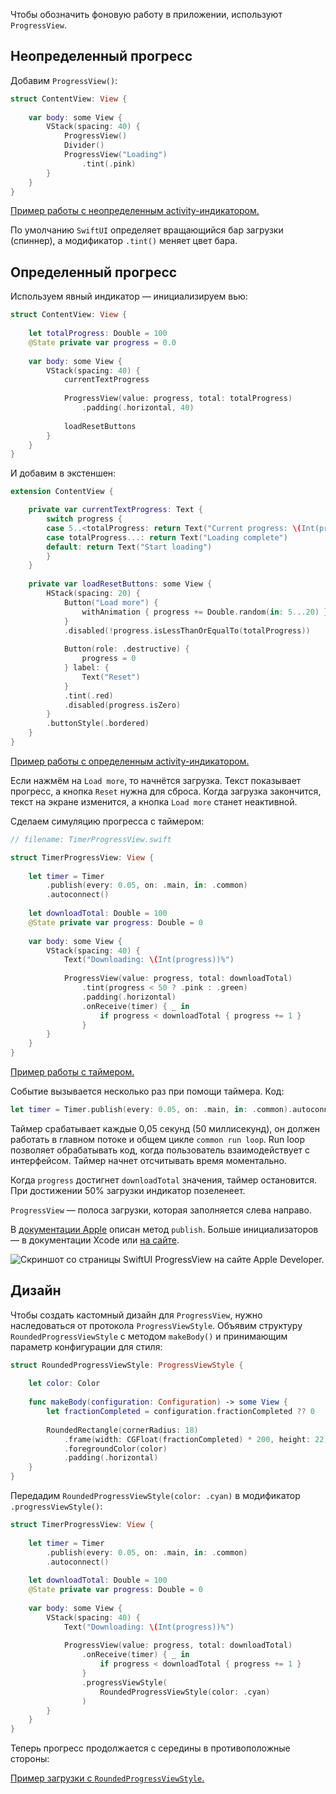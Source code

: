 Чтобы обозначить фоновую работу в приложении, используют `ProgressView`.

## Неопределенный прогресс

Добавим `ProgressView()`:

```swift
struct ContentView: View {
    
    var body: some View {
        VStack(spacing: 40) {
            ProgressView()
            Divider()
            ProgressView("Loading")
                .tint(.pink)
        }
    }
}
```

[Пример работы с неопределенным activity-индикатором.](https://cdn.sparrowcode.io/tutorials/mastering-progressview-swiftui/indeterminate_activity_indicator.mov)

По умолчанию `SwiftUI` определяет вращающийся бар загрузки (спиннер), а модификатор `.tint()` меняет цвет бара.

## Определенный прогресс

Используем явный индикатор — инициализируем вью:

```swift
struct ContentView: View {
    
    let totalProgress: Double = 100
    @State private var progress = 0.0
    
    var body: some View {
        VStack(spacing: 40) {
            currentTextProgress
            
            ProgressView(value: progress, total: totalProgress)
                .padding(.horizontal, 40)
            
            loadResetButtons
        }
    }
}
```

И добавим в экстеншен:

```swift
extension ContentView {

    private var currentTextProgress: Text {
        switch progress {
        case 5..<totalProgress: return Text("Current progress: \(Int(progress))%")
        case totalProgress...: return Text("Loading complete")
        default: return Text("Start loading")
        }
    }
    
    private var loadResetButtons: some View {
        HStack(spacing: 20) {
            Button("Load more") {
                withAnimation { progress += Double.random(in: 5...20) }
            }
            .disabled(!progress.isLessThanOrEqualTo(totalProgress))
            
            Button(role: .destructive) {
                progress = 0
            } label: {
                Text("Reset")
            }
            .tint(.red)
            .disabled(progress.isZero)
        }
        .buttonStyle(.bordered)
    }
}
```

[Пример работы с определенным activity-индикатором.](https://cdn.sparrowcode.io/tutorials/mastering-progressview-swiftui/determinate_activity_indicator.mov)

Если нажмём на `Load more`, то начнётся загрузка. Текст показывает прогресс, а кнопка `Reset` нужна для сброса. Когда загрузка закончится, текст на экране изменится, а кнопка `Load more` станет неактивной.

Сделаем симуляцию прогресса c таймером:

```swift
// filename: TimerProgressView.swift

struct TimerProgressView: View {
    
    let timer = Timer
        .publish(every: 0.05, on: .main, in: .common)
        .autoconnect()
    
    let downloadTotal: Double = 100
    @State private var progress: Double = 0
    
    var body: some View {
        VStack(spacing: 40) {
            Text("Downloading: \(Int(progress))%")
            
            ProgressView(value: progress, total: downloadTotal)
                .tint(progress < 50 ? .pink : .green)
                .padding(.horizontal)
                .onReceive(timer) { _ in
                    if progress < downloadTotal { progress += 1 }
                }
        }
    }
}
```

[Пример работы с таймером.](https://cdn.sparrowcode.io/tutorials/mastering-progressview-swiftui/timer_progress.mov)

Событие вызывается несколько раз при помощи таймера. Код:

```swift
let timer = Timer.publish(every: 0.05, on: .main, in: .common).autoconnect()
```

Таймер срабатывает каждые 0,05 секунд (50 миллисекунд), он должен работать в главном потоке и общем цикле `common run loop`. Run loop позволяет обрабатывать код, когда пользователь взаимодействует с интерфейсом. Таймер начнет отсчитывать время моментально.

Когда `progress` достигнет `downloadTotal` значения, таймер остановится.
При достижении 50% загрузки индикатор позеленеет. 

`ProgressView` — полоса загрузки, которая заполняется слева направо.

В [документации Apple](https://developer.apple.com/documentation/foundation/timer/3329589-publish) описан метод `publish`. Больше инициализаторов — в документации Xcode или [на сайте](https://developer.apple.com/documentation/swiftui/progressview).

![Скриншот со страницы SwiftUI ProgressView на сайте Apple Developer.](https://cdn.sparrowcode.io/tutorials/mastering-progressview-swiftui/progressview_init.png)

## Дизайн

Чтобы создать кастомный дизайн для `ProgressView`, нужно наследоваться от протокола `ProgressViewStyle`. Объявим структуру `RoundedProgressViewStyle` c методом `makeBody()` и принимающим параметр конфигурации для стиля:

```swift
struct RoundedProgressViewStyle: ProgressViewStyle {
    
    let color: Color
    
    func makeBody(configuration: Configuration) -> some View {
        let fractionCompleted = configuration.fractionCompleted ?? 0
        
        RoundedRectangle(cornerRadius: 18)
            .frame(width: CGFloat(fractionCompleted) * 200, height: 22)
            .foregroundColor(color)
            .padding(.horizontal)
    }
}
```

Передадим `RoundedProgressViewStyle(color: .cyan)` в модификатор `.progressViewStyle()`:

```swift
struct TimerProgressView: View {
    
    let timer = Timer
        .publish(every: 0.05, on: .main, in: .common)
        .autoconnect()
    
    let downloadTotal: Double = 100
    @State private var progress: Double = 0
    
    var body: some View {
        VStack(spacing: 40) {
            Text("Downloading: \(Int(progress))%")
            
            ProgressView(value: progress, total: downloadTotal)
                .onReceive(timer) { _ in
                    if progress < downloadTotal { progress += 1 }
                }
                .progressViewStyle(
                    RoundedProgressViewStyle(color: .cyan)
                )
        }
    }
}
```

Теперь прогресс продолжается с середины в противоположные стороны:

[Пример загрузки с `RoundedProgressViewStyle`.](https://cdn.sparrowcode.io/tutorials/mastering-progressview-swiftui/rounded_progress_view.mov)
